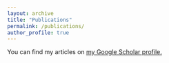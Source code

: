 ```yaml
---
layout: archive
title: "Publications"
permalink: /publications/
author_profile: true
---
```

You can find my articles on <u><a href="{{site.author.googlescholar}}">my Google Scholar profile</a>.</u>
